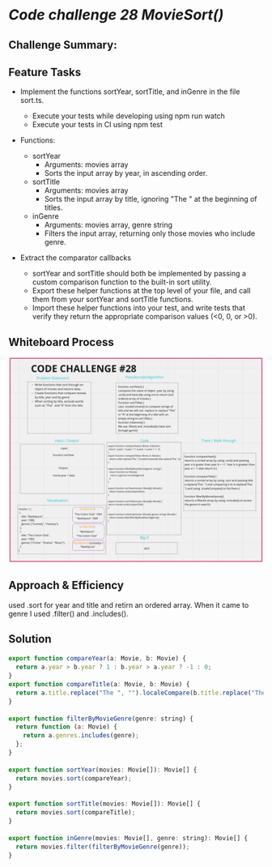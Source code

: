 # _Code challenge 28 MovieSort()_

## Challenge Summary:

## Feature Tasks

- Implement the functions sortYear, sortTitle, and inGenre in the file sort.ts.

  - Execute your tests while developing using npm run watch
  - Execute your tests in CI using npm test

- Functions:

  - sortYear
    - Arguments: movies array
    - Sorts the input array by year, in ascending order.
  - sortTitle
    - Arguments: movies array
    - Sorts the input array by title, ignoring "The " at the beginning of titles.
  - inGenre
    - Arguments: movies array, genre string
    - Filters the input array, returning only those movies who include genre.

- Extract the comparator callbacks

  - sortYear and sortTitle should both be implemented by passing a custom comparison function to the built-in sort utility.
  - Export these helper functions at the top level of your file, and call them from your sortYear and sortTitle functions.
  - Import these helper functions into your test, and write tests that verify they return the appropriate comparison values (<0, 0, or >0).

## Whiteboard Process

![](/Images/codechallenge28.png)

## Approach & Efficiency

used .sort for year and title and retirn an ordered array. When it came to genre I used .filter() and .includes().

## Solution

```javascript
export function compareYear(a: Movie, b: Movie) {
  return a.year > b.year ? 1 : b.year > a.year ? -1 : 0;
}
export function compareTitle(a: Movie, b: Movie) {
  return a.title.replace("The ", "").localeCompare(b.title.replace("The ", ""));
}

export function filterByMovieGenre(genre: string) {
  return function (a: Movie) {
    return a.genres.includes(genre);
  };
}

export function sortYear(movies: Movie[]): Movie[] {
  return movies.sort(compareYear);
}

export function sortTitle(movies: Movie[]): Movie[] {
  return movies.sort(compareTitle);
}

export function inGenre(movies: Movie[], genre: string): Movie[] {
  return movies.filter(filterByMovieGenre(genre));
}
```
